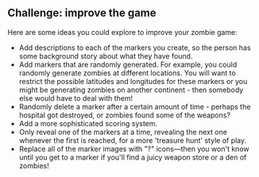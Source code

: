 ## Challenge: improve the game

Here are some ideas you could explore to improve your zombie game:

+ Add descriptions to each of the markers you create, so the person has some background story about what they have found.
+ Add markers that are randomly generated. For example, you could randomly generate zombies at different locations. You will want to restrict the possible latitudes and longitudes for these markers or you might be generating zombies on another continent - then somebody else would have to deal with them!
+ Randomly delete a marker after a certain amount of time - perhaps the hospital got destroyed, or zombies found some of the weapons?
+ Add a more sophisticated scoring system.
+ Only reveal one of the markers at a time, revealing the next one whenever the first is reached, for a more 'treasure hunt' style of play.
+ Replace all of the marker images with "?" icons—then you won't know until you get to a marker if you'll find a juicy weapon store or a den of zombies!